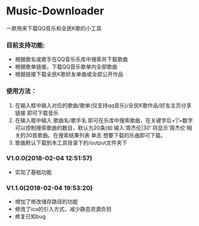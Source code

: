 # Music-Downloader
一款用来下载QQ音乐和全民K歌的小工具
   
### 目前支持功能:
    
* 根据歌名或歌手在QQ音乐乐库中搜索并下载歌曲
* 根据歌单链接，下载QQ音乐歌单内全部歌曲
* 根据链接下载全民K歌好友单曲或全部公开作品

### 使用方法：
1. 在输入框中输入对应的歌曲/歌单(仅支持qq音乐)/全民K歌作品/好友主页分享链接 即可下载音乐
2. 在输入框中输入 歌曲名/歌手名 即可在乐库中搜索歌曲，在关键字后+‘|’+数字 可以控制搜索歌曲的数目，默认为20条)如 输入‘周杰伦|30’ 将显示‘周杰伦’相关的30首歌曲。在搜索结果列表 单击 想要下载的乐曲即可下载。
3. 歌曲默认下载到本工具目录下的/output文件夹下
### V1.0.0(2018-02-04 12:51:57)
* 实现了基础功能
### V1.1.0(2018-02-04 19:53:20)
* 增加了修改储存路径的功能
* 修改了ico的引入方式，减少静态资源负担
* 修复已知bug
